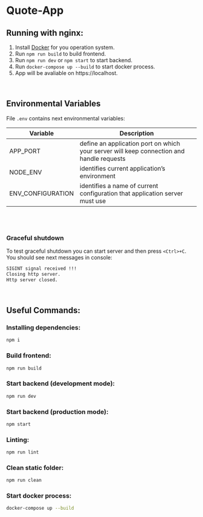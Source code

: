 # Quote-App

## Running with nginx:
1) Install [Docker](https://docs.docker.com/get-docker/) for you operation system.
2) Run `npm run build` to build frontend.
4) Run `npm run dev` or `npm start` to start backend.
3) Run `docker-compose up --build` to start docker process.
5) App will be avaliable on https://localhost.

<br />

## Environmental Variables
File `.env` contains next environmental variables:

| Variable          | Description |
|-------------------|-------------|
| APP_PORT          | define an application port on which your server will keep connection and handle requests |
| NODE_ENV          | identifies current application’s environment |
| ENV_CONFIGURATION | identifies a name of current configuration that application server must use |

<br />
<br />

### Graceful shutdown
To test graceful shutdown you can start server and then press `<Ctrl>+C`.  
You should see next messages in console:
```sh
SIGINT signal received !!!
Closing http server.
Http server closed.
```

<br />

## Useful Commands:
### Installing dependencies:
```sh
npm i
```
### Build frontend:
```sh
npm run build
```

### Start backend (development mode):
```sh
npm run dev
```

### Start backend (production mode):
```sh
npm start
```

### Linting:
```sh
npm run lint
```

### Clean static folder:
```sh
npm run clean
```

### Start docker process:
```sh
docker-compose up --build
```
